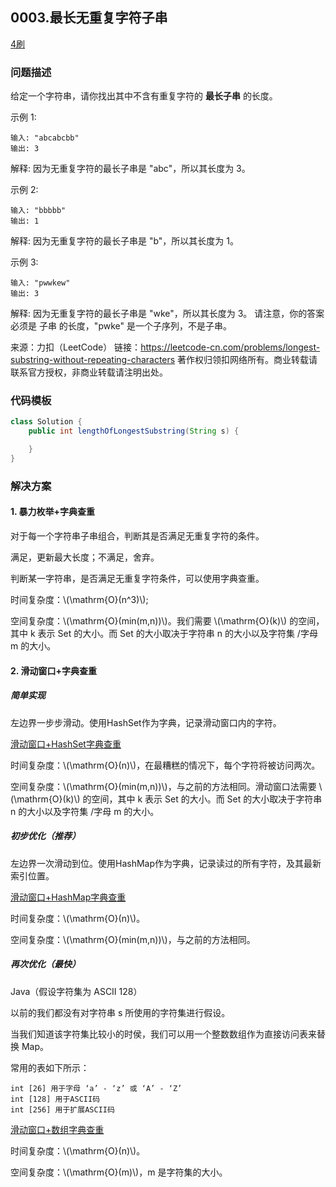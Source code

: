<script src="https://cdn.bootcss.com/mathjax/2.7.7/MathJax.js?config=TeX-AMS-MML_HTMLorMML"></script>


## 0003.最长无重复字符子串

[4刷](qu0003/solu/Solution.java)

### 问题描述

给定一个字符串，请你找出其中不含有重复字符的 **最长子串** 的长度。

示例 1:

```
输入: "abcabcbb"
输出: 3 
```
解释: 因为无重复字符的最长子串是 "abc"，所以其长度为 3。


示例 2:

```
输入: "bbbbb"
输出: 1
```
解释: 因为无重复字符的最长子串是 "b"，所以其长度为 1。


示例 3:

```
输入: "pwwkew"
输出: 3
```
解释: 因为无重复字符的最长子串是 "wke"，所以其长度为 3。
     请注意，你的答案必须是 子串 的长度，"pwke" 是一个子序列，不是子串。


来源：力扣（LeetCode）
链接：https://leetcode-cn.com/problems/longest-substring-without-repeating-characters
著作权归领扣网络所有。商业转载请联系官方授权，非商业转载请注明出处。


### 代码模板

```java
class Solution {
    public int lengthOfLongestSubstring(String s) {

    }
}
```

### 解决方案

#### 1. 暴力枚举+字典查重

对于每一个字符串子串组合，判断其是否满足无重复字符的条件。

满足，更新最大长度；不满足，舍弃。

判断某一字符串，是否满足无重复字符条件，可以使用字典查重。

时间复杂度：\\(\mathrm{O}(n^3)\\);

空间复杂度：\\(\mathrm{O}(min(m,n))\\)。我们需要 \\(\mathrm{O}(k)\\) 的空间，其中 k 表示 Set 的大小。而 Set 的大小取决于字符串 n 的大小以及字符集 /字母 m 的大小。



#### 2. 滑动窗口+字典查重

##### 简单实现

左边界一步步滑动。使用HashSet作为字典，记录滑动窗口内的字符。

[滑动窗口+HashSet字典查重](qu0003/solu2/Solution.java)

时间复杂度：\\(\mathrm{O}(n)\\)，在最糟糕的情况下，每个字符将被访问两次。

空间复杂度：\\(\mathrm{O}(min(m,n))\\)，与之前的方法相同。滑动窗口法需要 \\(\mathrm{O}(k)\\) 的空间，其中 k 表示 Set 的大小。而 Set 的大小取决于字符串 n 的大小以及字符集 /字母 m 的大小。


##### 初步优化（推荐）

左边界一次滑动到位。使用HashMap作为字典，记录读过的所有字符，及其最新索引位置。

[滑动窗口+HashMap字典查重](qu0003/solu3/Solution.java)


时间复杂度：\\(\mathrm{O}(n)\\)。

空间复杂度：\\(\mathrm{O}(min(m,n))\\)，与之前的方法相同。


##### 再次优化（最快）

Java（假设字符集为 ASCII 128）

以前的我们都没有对字符串 s 所使用的字符集进行假设。

当我们知道该字符集比较小的时侯，我们可以用一个整数数组作为直接访问表来替换 Map。

常用的表如下所示：

```
int [26] 用于字母 ‘a’ - ‘z’ 或 ‘A’ - ‘Z’
int [128] 用于ASCII码
int [256] 用于扩展ASCII码
```

[滑动窗口+数组字典查重](qu0003/solu4/Solution.java)

时间复杂度：\\(\mathrm{O}(n)\\)。

空间复杂度：\\(\mathrm{O}(m)\\)，m 是字符集的大小。